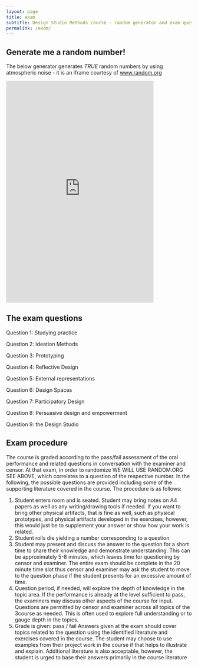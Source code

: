 ```yaml
---
layout: page
title: exam
subtitle: Design Studio Methods course - random generator and exam questions
permalink: /exam/
---
```

## Generate me a random number!
The below generator generates *TRUE* random numbers by using atmospheric noise - it is an iframe courtesy of www.random.org

<iframe src="https://www.random.org/widgets/integers/iframe.php?title=True+Random+Integer+Generator&amp;buttontxt=Generate&amp;width=400&amp;height=600&amp;border=on&amp;bgcolor=%23FFFFFF&amp;txtcolor=%23777777&amp;altbgcolor=%23CCCCFF&amp;alttxtcolor=%23000000&amp;defaultmin=1&amp;defaultmax=9&amp;fixed=on" frameborder="0" width="400" height="300" style="min-height:600px;" scrolling="no" longdesc="https://www.random.org/integers/">
The numbers generated by this widget come from RANDOM.ORG's true random number generator.
</iframe>

## The exam questions
Question 1: Studying practice

Question 2: Ideation Methods

Question 3: Prototyping

Question 4: Reflective Design

Question 5: External representations

Question 6: Design Spaces

Question 7: Participatory Design

Question 8: Persuasive design and empowerment

Question 9: the Design Studio

## Exam procedure
The course is graded according to the pass/fail assessment of the oral performance and related questions in conversation with the examiner and censor.
At that exam, in order to randomize WE WILL USE RANDOM.ORG SEE ABOVE, which correlates to a question of the respective number. In the following, the possible
questions are provided including some of the supporting literature covered in
the course. The procedure is as follows:
1. Student enters room and is seated. Student may bring notes on A4
papers as well as any writing/drawing tools if needed. If you want
to bring other physical artifacts, that is fine as well, such as physical
prototypes, and physical artifacts developed in the exercises, however,
this would just be to supplement your answer or show how your work
is related.
2. Student rolls die yielding a number corresponding to a question
3. Student may present and discuss the answer to the question for a short
time to share their knowledge and demonstrate understanding. This
can be approximately 5-8 minutes, which leaves time for questioning
by censor and examiner. The entire exam should be complete in the
20 minute time slot thus censor and examiner may ask the student
to move to the question phase if the student presents for an excessive
amount of time.
4. Question period, if needed, will explore the depth of knowledge in the
topic area. If the performance is already at the level sufficient to pass,
the examiners may discuss other aspects of the course for input. Questions are permitted by censor and examiner across all topics of the
3course as needed. This is often used to explore full understanding or to
gauge depth in the topics.
5. Grade is given: pass / fail
Answers given at the exam should cover topics related to the question
using the identified literature and exercises covered in the course. The student
may choose to use examples from their project work in the course if that helps
to illustrate and explain. Additional literature is also acceptable, however,
the student is urged to base their answers primarily in the course literature
